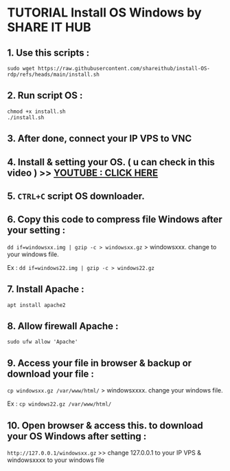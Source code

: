 # TUTORIAL Install OS Windows by SHARE IT HUB

## 1. Use this scripts :
```
sudo wget https://raw.githubusercontent.com/shareithub/install-OS-rdp/refs/heads/main/install.sh
```

## 2. Run script OS :
```
chmod +x install.sh
./install.sh
```

## 3. After done, connect your IP VPS to VNC

## 4. Install & setting your OS. ( u can check in this video ) >> [YOUTUBE : CLICK HERE](https://youtu.be/U-Uhf28c8WA)

## 5. `CTRL+C` script OS downloader.

## 6. Copy this code to compress file Windows after your setting :

`dd if=windowsxx.img | gzip -c > windowsxx.gz` > windowsxxx. change to your windows file. 

Ex : `dd if=windows22.img | gzip -c > windows22.gz`

## 7. Install Apache : 

`apt install apache2`

## 8. Allow firewall Apache : 

`sudo ufw allow 'Apache'`

## 9. Access your file in browser & backup or download your file : 

`cp windowsxx.gz /var/www/html/` > windowsxxxx. change your windows file. 

Ex : `cp windows22.gz /var/www/html/`

## 10. Open browser & access this. to download your OS Windows after setting : 

`http://127.0.0.1/windowsxx.gz` >> change 127.0.0.1 to your IP VPS & windowsxxxx to your windows file

